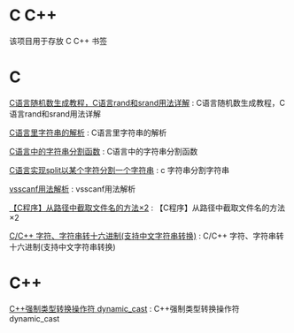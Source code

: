 # C C++
该项目用于存放 C C++ 书签


# C
[C语言随机数生成教程，C语言rand和srand用法详解](http://c.biancheng.net/view/2043.html) : C语言随机数生成教程，C语言rand和srand用法详解 

[C语言里字符串的解析](https://www.cnblogs.com/yi-meng/p/3620244.html) : C语言里字符串的解析 

[C语言中的字符串分割函数](https://www.cnblogs.com/wkfvawl/p/9042695.html) : C语言中的字符串分割函数 

[C语言实现split以某个字符分割一个字符串](https://blog.csdn.net/zha6476003/article/details/85240724) : c 字符串分割字符串 

[vsscanf用法解析](https://blog.csdn.net/swif_n_f/article/details/78722481) : vsscanf用法解析 

[【C程序】从路径中截取文件名的方法×2](https://blog.csdn.net/sinat_36184075/article/details/80425682) : 【C程序】从路径中截取文件名的方法×2 

[C/C++ 字符、字符串转十六进制(支持中文字符串转换)](https://www.cnblogs.com/YZFHKMS-X/p/11829021.html) : C/C++ 字符、字符串转十六进制(支持中文字符串转换) 

# C++
[C++强制类型转换操作符 dynamic_cast](https://www.cnblogs.com/xiangtingshen/p/10851851.html) : C++强制类型转换操作符 dynamic_cast 


